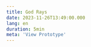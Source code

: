 ```yaml
---
title: God Rays
date: 2023-11-26T13:49:00.000
lang: en
duration: 5min
meta: 'View Prototype'
---
```


<Title />

<GodRays />
